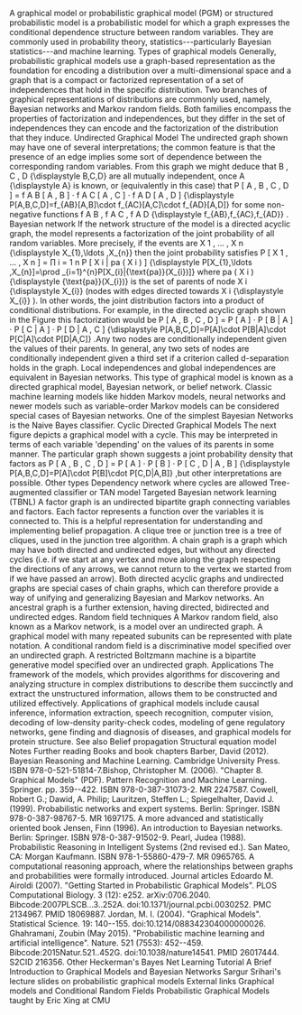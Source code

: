 A graphical model or probabilistic graphical model (PGM) or structured
probabilistic model is a probabilistic model for which a graph expresses
the conditional dependence structure between random variables. They are
commonly used in probability theory, statistics---particularly Bayesian
statistics---and machine learning. Types of graphical models Generally,
probabilistic graphical models use a graph-based representation as the
foundation for encoding a distribution over a multi-dimensional space
and a graph that is a compact or factorized representation of a set of
independences that hold in the specific distribution. Two branches of
graphical representations of distributions are commonly used, namely,
Bayesian networks and Markov random fields. Both families encompass the
properties of factorization and independences, but they differ in the
set of independences they can encode and the factorization of the
distribution that they induce. Undirected Graphical Model The undirected
graph shown may have one of several interpretations; the common feature
is that the presence of an edge implies some sort of dependence between
the corresponding random variables. From this graph we might deduce that
B , C , D {\\displaystyle B,C,D} are all mutually independent, once A
{\\displaystyle A} is known, or (equivalently in this case) that P \[ A
, B , C , D \] = f A B \[ A , B \] ⋅ f A C \[ A , C \] ⋅ f A D \[ A , D
\] {\\displaystyle P\[A,B,C,D\]=f\_{AB}\[A,B\]\\cdot
f\_{AC}\[A,C\]\\cdot f\_{AD}\[A,D\]} for some non-negative functions f A
B , f A C , f A D {\\displaystyle f\_{AB},f\_{AC},f\_{AD}} . Bayesian
network If the network structure of the model is a directed acyclic
graph, the model represents a factorization of the joint probability of
all random variables. More precisely, if the events are X 1 , ... , X n
{\\displaystyle X\_{1},\\ldots ,X\_{n}} then the joint probability
satisfies P \[ X 1 , ... , X n \] = ∏ i = 1 n P \[ X i \| pa ( X i ) \]
{\\displaystyle P\[X\_{1},\\ldots ,X\_{n}\]=\\prod
\_{i=1}\^{n}P\[X\_{i}\|{\\text{pa}}(X\_{i})\]} where pa ( X i )
{\\displaystyle {\\text{pa}}(X\_{i})} is the set of parents of node X i
{\\displaystyle X\_{i}} (nodes with edges directed towards X i
{\\displaystyle X\_{i}} ). In other words, the joint distribution
factors into a product of conditional distributions. For example, in the
directed acyclic graph shown in the Figure this factorization would be P
\[ A , B , C , D \] = P \[ A \] ⋅ P \[ B \| A \] ⋅ P \[ C \| A \] ⋅ P \[
D \| A , C \] {\\displaystyle P\[A,B,C,D\]=P\[A\]\\cdot P\[B\|A\]\\cdot
P\[C\|A\]\\cdot P\[D\|A,C\]} .Any two nodes are conditionally
independent given the values of their parents. In general, any two sets
of nodes are conditionally independent given a third set if a criterion
called d-separation holds in the graph. Local independences and global
independences are equivalent in Bayesian networks. This type of
graphical model is known as a directed graphical model, Bayesian
network, or belief network. Classic machine learning models like hidden
Markov models, neural networks and newer models such as variable-order
Markov models can be considered special cases of Bayesian networks. One
of the simplest Bayesian Networks is the Naive Bayes classifier. Cyclic
Directed Graphical Models The next figure depicts a graphical model with
a cycle. This may be interpreted in terms of each variable \'depending\'
on the values of its parents in some manner. The particular graph shown
suggests a joint probability density that factors as P \[ A , B , C , D
\] = P \[ A \] ⋅ P \[ B \] ⋅ P \[ C , D \| A , B \] {\\displaystyle
P\[A,B,C,D\]=P\[A\]\\cdot P\[B\]\\cdot P\[C,D\|A,B\]} ,but other
interpretations are possible. Other types Dependency network where
cycles are allowed Tree-augmented classifier or TAN model Targeted
Bayesian network learning (TBNL) A factor graph is an undirected
bipartite graph connecting variables and factors. Each factor represents
a function over the variables it is connected to. This is a helpful
representation for understanding and implementing belief propagation. A
clique tree or junction tree is a tree of cliques, used in the junction
tree algorithm. A chain graph is a graph which may have both directed
and undirected edges, but without any directed cycles (i.e. if we start
at any vertex and move along the graph respecting the directions of any
arrows, we cannot return to the vertex we started from if we have passed
an arrow). Both directed acyclic graphs and undirected graphs are
special cases of chain graphs, which can therefore provide a way of
unifying and generalizing Bayesian and Markov networks. An ancestral
graph is a further extension, having directed, bidirected and undirected
edges. Random field techniques A Markov random field, also known as a
Markov network, is a model over an undirected graph. A graphical model
with many repeated subunits can be represented with plate notation. A
conditional random field is a discriminative model specified over an
undirected graph. A restricted Boltzmann machine is a bipartite
generative model specified over an undirected graph. Applications The
framework of the models, which provides algorithms for discovering and
analyzing structure in complex distributions to describe them succinctly
and extract the unstructured information, allows them to be constructed
and utilized effectively. Applications of graphical models include
causal inference, information extraction, speech recognition, computer
vision, decoding of low-density parity-check codes, modeling of gene
regulatory networks, gene finding and diagnosis of diseases, and
graphical models for protein structure. See also Belief propagation
Structural equation model Notes Further reading Books and book chapters
Barber, David (2012). Bayesian Reasoning and Machine Learning. Cambridge
University Press. ISBN 978-0-521-51814-7.Bishop, Christopher M. (2006).
\"Chapter 8. Graphical Models\" (PDF). Pattern Recognition and Machine
Learning. Springer. pp. 359--422. ISBN 978-0-387-31073-2. MR 2247587.
Cowell, Robert G.; Dawid, A. Philip; Lauritzen, Steffen L.;
Spiegelhalter, David J. (1999). Probabilistic networks and expert
systems. Berlin: Springer. ISBN 978-0-387-98767-5. MR 1697175. A more
advanced and statistically oriented book Jensen, Finn (1996). An
introduction to Bayesian networks. Berlin: Springer. ISBN
978-0-387-91502-9. Pearl, Judea (1988). Probabilistic Reasoning in
Intelligent Systems (2nd revised ed.). San Mateo, CA: Morgan Kaufmann.
ISBN 978-1-55860-479-7. MR 0965765. A computational reasoning approach,
where the relationships between graphs and probabilities were formally
introduced. Journal articles Edoardo M. Airoldi (2007). \"Getting
Started in Probabilistic Graphical Models\". PLOS Computational Biology.
3 (12): e252. arXiv:0706.2040. Bibcode:2007PLSCB\...3..252A.
doi:10.1371/journal.pcbi.0030252. PMC 2134967. PMID 18069887. Jordan, M.
I. (2004). \"Graphical Models\". Statistical Science. 19: 140--155.
doi:10.1214/088342304000000026. Ghahramani, Zoubin (May 2015).
\"Probabilistic machine learning and artificial intelligence\". Nature.
521 (7553): 452--459. Bibcode:2015Natur.521..452G.
doi:10.1038/nature14541. PMID 26017444. S2CID 216356. Other Heckerman\'s
Bayes Net Learning Tutorial A Brief Introduction to Graphical Models and
Bayesian Networks Sargur Srihari\'s lecture slides on probabilistic
graphical models External links Graphical models and Conditional Random
Fields Probabilistic Graphical Models taught by Eric Xing at CMU
